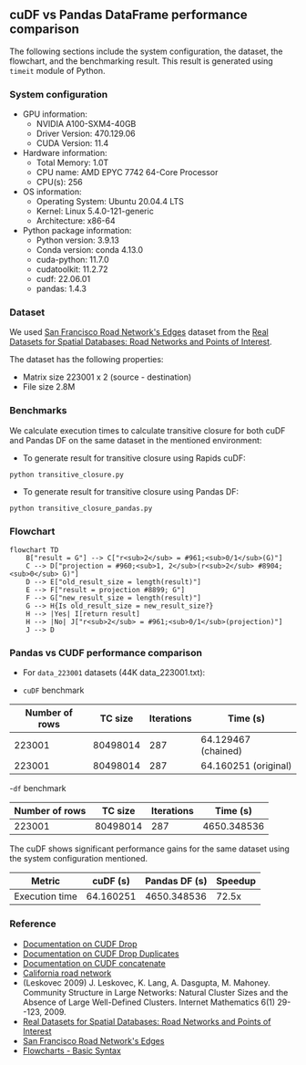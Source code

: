 ## cuDF vs Pandas DataFrame performance comparison

The following sections include the system configuration, the dataset, the flowchart, and the benchmarking result. 
This result is generated using `timeit` module of Python.

### System configuration
- GPU information:
  - NVIDIA A100-SXM4-40GB
  - Driver Version: 470.129.06
  - CUDA Version: 11.4
- Hardware information:
  - Total Memory: 1.0T 
  - CPU name: AMD EPYC 7742 64-Core Processor
  - CPU(s): 256 
- OS information:
  - Operating System: Ubuntu 20.04.4 LTS
  - Kernel: Linux 5.4.0-121-generic
  - Architecture: x86-64
- Python package information:
  - Python version: 3.9.13
  - Conda version: conda 4.13.0 
  - cuda-python: 11.7.0
  - cudatoolkit: 11.2.72
  - cudf: 22.06.01 
  - pandas: 1.4.3

### Dataset

We used [San Francisco Road Network's Edges](https://www.cs.utah.edu/~lifeifei/research/tpq/SF.cedge) dataset from the 
[Real Datasets for Spatial Databases: Road Networks and Points of Interest](https://www.cs.utah.edu/~lifeifei/SpatialDataset.htm).

The dataset has the following properties:

- Matrix size 223001 x 2 (source - destination)
- File size 2.8M 

### Benchmarks

We calculate execution times to calculate transitive closure for both cuDF and Pandas DF on the same dataset in the mentioned environment:

- To generate result for transitive closure using Rapids cuDF:
```commandline
python transitive_closure.py
```
- To generate result for transitive closure using Pandas DF:
```commandline
python transitive_closure_pandas.py
```

### Flowchart

```mermaid
flowchart TD
    B["result = G"] --> C["r<sub>2</sub> = #961;<sub>0/1</sub>(G)"]
    C --> D["projection = #960;<sub>1, 2</sub>(r<sub>2</sub> #8904;<sub>0</sub> G)"]
    D --> E["old_result_size = length(result)"]
    E --> F["result = projection #8899; G"]
    F --> G["new_result_size = length(result)"]
    G --> H{Is old_result_size = new_result_size?}
    H --> |Yes| I[return result]
    H --> |No| J["r<sub>2</sub> = #961;<sub>0/1</sub>(projection)"]
    J --> D
```

### Pandas vs CUDF performance comparison
- For `data_223001` datasets (44K data_223001.txt):

- `cuDF` benchmark

| Number of rows | TC size | Iterations | Time (s)            |
| --- | --- | --- |---------------------|
| 223001 | 80498014 | 287 | 64.129467 (chained) |
| 223001 | 80498014 | 287 | 64.160251 (original) |

-`df` benchmark

| Number of rows | TC size | Iterations | Time (s) |
| --- | --- | --- | --- |
| 223001 | 80498014 | 287 | 4650.348536 |

The cuDF shows significant performance gains for the same dataset using the system configuration mentioned.

| Metric               | cuDF (s) | Pandas DF (s) | Speedup |
|----------------------|----------|---------------|--------|
| Execution time       | 64.160251 | 4650.348536     | 72.5x  |

### Reference
- [Documentation on CUDF Drop](https://docs.rapids.ai/api/cudf/nightly/api_docs/api/cudf.DataFrame.drop.html)
- [Documentation on CUDF Drop Duplicates](https://docs.rapids.ai/api/cudf/stable/api_docs/api/cudf.DataFrame.drop_duplicates.html?highlight=duplicate#cudf.DataFrame.drop_duplicates)
- [Documentation on CUDF concatenate](https://docs.rapids.ai/api/cudf/stable/api_docs/api/cudf.concat.html?highlight=concat#cudf.concat)
- [California road network](https://snap.stanford.edu/data/roadNet-CA.html)
- (Leskovec 2009) J. Leskovec, K. Lang, A. Dasgupta, M. Mahoney. Community 
  Structure in Large Networks: Natural Cluster Sizes and the Absence of Large Well-Defined Clusters. Internet Mathematics 6(1) 29--123, 2009.
- [Real Datasets for Spatial Databases: Road Networks and Points of Interest](https://www.cs.utah.edu/~lifeifei/SpatialDataset.htm)
- [San Francisco Road Network's Edges](https://www.cs.utah.edu/~lifeifei/research/tpq/SF.cedge)
- [Flowcharts - Basic Syntax](https://mermaid-js.github.io/mermaid/#/flowchart)